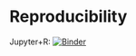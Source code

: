 # Reproducibility

Jupyter+R: [![Binder](https://mybinder.org/badge.svg)](https://mybinder.org/v2/gh/amabdallah/Reproducibility_Notebooks/master?filepath=Overview.ipynb)
